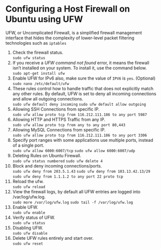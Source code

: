 # Configuring a Host Firewall on Ubuntu using UFW
UFW, or Uncomplicated Firewall, is a simplified firewall management interface that hides the complexity of lower-level packet filtering technologies such as `iptables`

 1. Check the firewall status.\
`sudo ufw status`
2. If you receive a *UFW command not found* error, it means the firewall isn’t installed on your system. To install it, use the command below.\
`sudo apt-get install ufw`
3. Enable UFW for IPv6 also,  make sure the value of `IPV6` is `yes`. (Optional)\
`sudo nano /etc/default/ufw`
4. These rules control how to handle traffic that does not explicitly match any other rules. By default, UFW is set to deny all incoming connections and allow all outgoing connections.\
`sudo ufw default deny incoming`
`sudo ufw default allow outgoing`
5. Allowing SSH Connections from specific IP.\
`sudo ufw allow proto tcp from 116.212.111.186 to any port 5987`
6. Allowing HTTP and HTTPS Traffic from any IP.\
`sudo ufw allow proto tcp from any to any port 80,443`
7. Allowing MySQL Connections from specific IP.\
`sudo ufw allow proto tcp from 116.212.111.186 to any port 3306`
8. Specify port ranges with  some applications use multiple ports, instead of a single port.\
`sudo ufw allow 6000:6007/tcp`
`sudo ufw allow 6000:6007/udp`
9. Deleting Rules on Ubuntu Firewall.\
`sudo ufw status numbered`
`sudo ufw delete 4` 
10. Block and deny incoming connections/ports.\
`sudo ufw deny from 203.5.1.43`
`sudo ufw deny from 103.13.42.13/29`
`sudo ufw deny from 1.1.1.2 to any port 22 proto tcp`
11. Reload the ufw.\
`sudo ufw reload`
12. View the firewall logs, by default all UFW entries are logged into /var/log/ufw.log.\
`sudo more /var/log/ufw.log`
`sudo tail -f /var/log/ufw.log`
13. Enable UFW.\
`sudo ufw enable`
14. Verify status of UFW.\
`sudo ufw status`
15. Disabling UFW.\
`sudo ufw disable`
16. Delete UFW rules entirely and start over.\
`sudo ufw reset`
